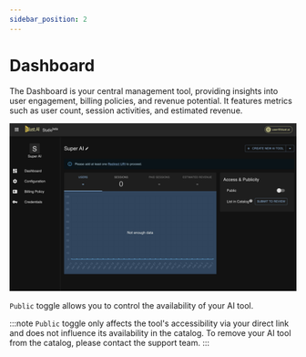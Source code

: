 ```yaml
---
sidebar_position: 2
---
```


# Dashboard

The Dashboard is your central management tool, providing insights into user engagement, billing policies, and revenue potential. It features metrics such as user count, session activities, and estimated revenue.

![Dashboard](./../assets/attached-tool-dashboard.jpg)

`Public` toggle allows you to control the availability of your AI tool.

:::note
`Public` toggle only affects the tool's accessibility via your direct link and does not influence its availability in the catalog. To remove your AI tool from the catalog, please contact the support team.
:::